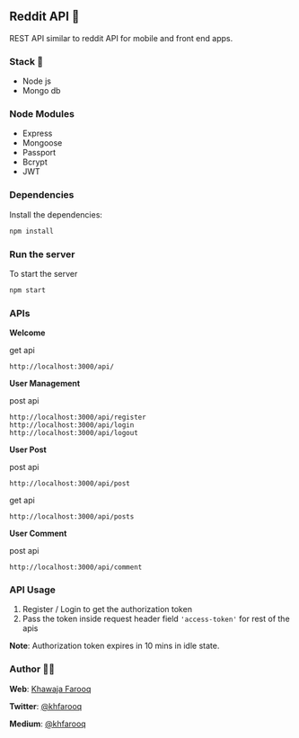 ## Reddit API 📡
REST API similar to reddit API for mobile and front end apps.

### Stack 🚀
- Node js
- Mongo db

### Node Modules
- Express
- Mongoose
- Passport
- Bcrypt
- JWT

### Dependencies
Install the dependencies:
```ruby
npm install
```

### Run the server
To start the server
```ruby
npm start
```

### APIs
**Welcome**

get api
```
http://localhost:3000/api/
```

**User Management**

post api
```
http://localhost:3000/api/register
http://localhost:3000/api/login
http://localhost:3000/api/logout
```
**User Post**

post api
```
http://localhost:3000/api/post
```
get api
```
http://localhost:3000/api/posts
```

**User Comment**

post api
```
http://localhost:3000/api/comment
```

### API Usage
1. Register / Login to get the authorization token
2. Pass the token inside request header field `'access-token'` for rest of the apis

**Note**: Authorization token expires in 10 mins in idle state.

### Author 🙏🏻
**Web**: [Khawaja Farooq](http://khawajafarooq.github.io)

**Twitter**: [@khfarooq](https://twitter.com/khfarooq)

**Medium**: [@khfarooq](https://medium.com/@khfarooq)
